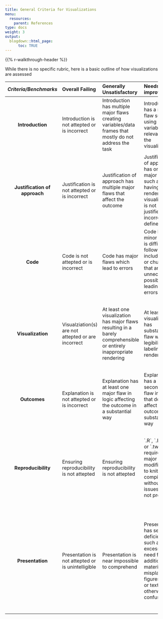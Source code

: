 ```yaml
---
title: General Criteria for Visualizations
menu:
  resources:
    parent: References
type: docs
weight: 3
output:
  blogdown::html_page:
      toc: TRUE
---
```


<script src="/rmarkdown-libs/kePrint/kePrint.js"></script>

<link href="/rmarkdown-libs/lightable/lightable.css" rel="stylesheet" />

{{% r-walkthrough-header %}}

<style type="text/css">
.article-container {
  max-width: 960px;
}

iframe {
  width: 1px;
  min-width: 100%;
  border:0;
}

#TableOfContents, .docs-toc-title {
  border-left: 1px solid $sta-primary;
}
</style>

While there is no specific rubric, here is a basic outline of how visualizations are assessed

<center>
<table>
<thead>
<tr>
<th style="text-align:center;">
<i>Criteria/Benchmarks</i>
</th>
<th style="text-align:left;">
Overall Failing
</th>
<th style="text-align:left;">
Generally Unsatisfactory
</th>
<th style="text-align:left;">
Needs improvement
</th>
<th style="text-align:left;">
Meets expectations
</th>
<th style="text-align:left;">
Exceeds expectations
</th>
</tr>
</thead>
<tbody>
<tr>
<td style="text-align:center;font-weight: bold;">
Introduction
</td>
<td style="text-align:left;">
Introduction is not attepted or is incorrect
</td>
<td style="text-align:left;">
Introduction has multiple major flaws creating variables/data frames that mostly do not address the task
</td>
<td style="text-align:left;">
Introduction has a major flaw such as using variables not relevant to the visualization
</td>
<td style="text-align:left;">
Introduction has minor flaws such as being somewhat wordy not straight to the point
</td>
<td style="text-align:left;">
Introduction proviodes a clear explanation of the intent and the dataset used to address a given task
</td>
</tr>
<tr>
<td style="text-align:center;font-weight: bold;">
Justification of approach
</td>
<td style="text-align:left;">
Justification is not attepted or is incorrect
</td>
<td style="text-align:left;">
Justification of approach has multiple major flaws that affect the outcome
</td>
<td style="text-align:left;">
Justification of approach has one major flaw such as having a rendered visualization is not justified or is incorrectly defined
</td>
<td style="text-align:left;">
Justification has minor flaws such as being somewhat wordy not straight to the point
</td>
<td style="text-align:left;">
The chosen analysis approach and visualizations are clearly explained and justified
</td>
</tr>
<tr>
<td style="text-align:center;font-weight: bold;">
Code
</td>
<td style="text-align:left;">
Code is not attepted or is incorrect
</td>
<td style="text-align:left;">
Code has major flaws which lead to errors
</td>
<td style="text-align:left;">
Code has minor flaws, is difficult to follow, or includes lines or chunks that are unnecessary possibly leading to errors
</td>
<td style="text-align:left;">
Code is correct and runs without errors, but has minor problems with formatting or explanations
</td>
<td style="text-align:left;">
Code is correct, easy to read, properly formatted, runs without errors and properly explained
</td>
</tr>
<tr>
<td style="text-align:center;font-weight: bold;">
Visualization
</td>
<td style="text-align:left;">
Visualziation(s) are not attepted or are incorrect
</td>
<td style="text-align:left;">
At least one visualization has major flaws resulting in a barely comprehensible or entirely inappropriate rendering
</td>
<td style="text-align:left;">
At least one visualization has substantial flaw with legibility, labeling or rendering
</td>
<td style="text-align:left;">
The visualizations have minor flaw such as those with legibility, labeling, or the chosen geom is adequate but incurs data loss
</td>
<td style="text-align:left;">
The visualizations are appropriate, easy to read, properly labeled and utilize correct aesthetics
</td>
</tr>
<tr>
<td style="text-align:center;font-weight: bold;">
Outcomes
</td>
<td style="text-align:left;">
Explanation is not attepted or is incorrect
</td>
<td style="text-align:left;">
Explanation has at least one major flaw in logic affecting the outcome in a substantial way
</td>
<td style="text-align:left;">
Explanation has a secondary flaw in logic that does not affect the outcome in a substantial way
</td>
<td style="text-align:left;">
Explanation is mostly clear and correct, but has minor inaccuracies or lacks needed depth
</td>
<td style="text-align:left;">
Discussion of results is clear and correct with needed needed depth devoid of being wordy
</td>
</tr>
<tr>
<td style="text-align:center;font-weight: bold;">
Reproducibility
</td>
<td style="text-align:left;">
Ensuring reproducibility is not attepted
</td>
<td style="text-align:left;">
Ensuring reproducibility is not attepted
</td>
<td style="text-align:left;">
`.R`, `.Rmd`, or `.twbx` requires major modification to knit or compile without issues, or is not provided
</td>
<td style="text-align:left;">
`.R`, `.Rmd`, or `.twbx` requires minor modification to knit or compile without issues, or key datafile is missing
</td>
<td style="text-align:left;">
All required files except the resulting pdf/html are provided. `.R`, `.Rmd`, or `.twbx` file knits or compiles without issues and produces a pdf/html
</td>
</tr>
<tr>
<td style="text-align:center;font-weight: bold;">
Presentation
</td>
<td style="text-align:left;">
Presentation is not attepted or is unintelligible
</td>
<td style="text-align:left;">
Presentation is near impossible to comprehend
</td>
<td style="text-align:left;">
Presenation has several deficiencies such as excessive the need for additional materials, misplaced figures, code, or text, or is otherwise confusing
</td>
<td style="text-align:left;">
Presentation is mostly well structured, but some aspects are confusing or difficult to follow
</td>
<td style="text-align:left;">
Entire presentation is well structured and easy to follow without the use of additioinal Entire document is well
structured and easy to
follow. No extraneous
materials
</td>
</tr>
</tbody>
</table>
</center>
